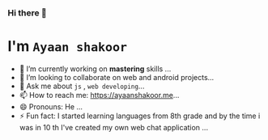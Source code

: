 ### Hi there 👋
# **I'm** `Ayaan shakoor`

- 🔭 I’m currently working on **mastering** skills ...
- 👯 I’m looking to collaborate on web and android projects...
- 💬 Ask me about `js` , `web developing`...
- 📫 How to reach me: https://ayaanshakoor.me...
- 😄 Pronouns: He ...
- ⚡ Fun fact: I started learning languages from 8th grade and by the time i was in 10 th I've created my own web chat application ...
